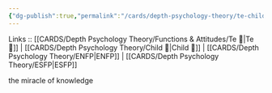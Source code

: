 ```yaml
---
{"dg-publish":true,"permalink":"/cards/depth-psychology-theory/te-child/","noteIcon":"","created":"2023-01-05T12:06:45.823+01:00","updated":"2023-04-07T16:20:01.584+02:00"}
---
```



Links :: [[CARDS/Depth Psychology Theory/Functions & Attitudes/Te 🏹\|Te 🏹]] | [[CARDS/Depth Psychology Theory/Child 👼\|Child 👼]] | [[CARDS/Depth Psychology Theory/ENFP\|ENFP]] | [[CARDS/Depth Psychology Theory/ESFP\|ESFP]]


<div class="transclusion internal-embed is-loaded"><div class="markdown-embed">



the miracle of knowledge   

</div></div>
